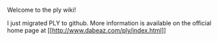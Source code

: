 Welcome to the ply wiki!

I just migrated PLY to github.  More information is available on the official home page at [[http://www.dabeaz.com/ply/index.html]]
